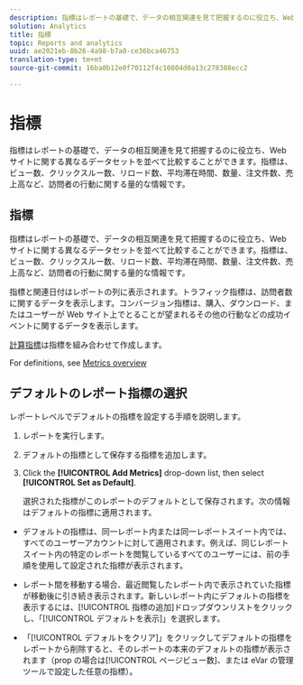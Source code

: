 ```yaml
---
description: 指標はレポートの基礎で、データの相互関連を見て把握するのに役立ち、Web サイトに関する異なるデータセットを並べて比較することができます。指標は、ビュー数、クリックスルー数、リロード数、平均滞在時間、数量、注文件数、売上高など、訪問者の行動に関する量的な情報です。
solution: Analytics
title: 指標
topic: Reports and analytics
uuid: ae2021eb-8b26-4a98-b7a0-ce36bca46753
translation-type: tm+mt
source-git-commit: 16ba0b12e0f70112f4c10804d0a13c278388ecc2

---
```



# 指標

指標はレポートの基礎で、データの相互関連を見て把握するのに役立ち、Web サイトに関する異なるデータセットを並べて比較することができます。指標は、ビュー数、クリックスルー数、リロード数、平均滞在時間、数量、注文件数、売上高など、訪問者の行動に関する量的な情報です。

## 指標

指標はレポートの基礎で、データの相互関連を見て把握するのに役立ち、Web サイトに関する異なるデータセットを並べて比較することができます。指標は、ビュー数、クリックスルー数、リロード数、平均滞在時間、数量、注文件数、売上高など、訪問者の行動に関する量的な情報です。

指標と関連日付はレポートの列に表示されます。トラフィック指標は、訪問者数に関するデータを表示します。コンバージョン指標は、購入、ダウンロード、またはユーザーが Web サイト上でとることが望まれるその他の行動などの成功イベントに関するデータを表示します。

[計算指標](/help/components/c-calcmetrics/cm-overview.md)は指標を組み合わせて作成します。

For definitions, see [Metrics overview](/help/components/c-variables/c-metrics/metricslist.md)

## デフォルトのレポート指標の選択

レポートレベルでデフォルトの指標を設定する手順を説明します。

<!-- 

t_metrics_set_default.xml

 -->

1. レポートを実行します。
1.  デフォルトの指標として保存する指標を追加します。
1. Click the **[!UICONTROL Add Metrics]** drop-down list, then select **[!UICONTROL Set as Default]**.

   選択された指標がこのレポートのデフォルトとして保存されます。次の情報はデフォルトの指標に適用されます。

* デフォルトの指標は、同一レポート内または同一レポートスイート内では、すべてのユーザーアカウントに対して適用されます。例えば、同じレポートスイート内の特定のレポートを閲覧しているすべてのユーザーには、前の手順を使用して設定された指標が表示されます。
* レポート間を移動する場合、最近閲覧したレポート内で表示されていた指標が移動後に引き続き表示されます。新しいレポート内にデフォルトの指標を表示するには、[!UICONTROL 指標の追加]ドロップダウンリストをクリックし、「[!UICONTROL デフォルトを表示]」を選択します。

* 「[!UICONTROL デフォルトをクリア]」をクリックしてデフォルトの指標をレポートから削除すると、そのレポートの本来のデフォルトの指標が表示されます（prop の場合は[!UICONTROL ページビュー数]、または eVar の管理ツールで設定した任意の指標）。

